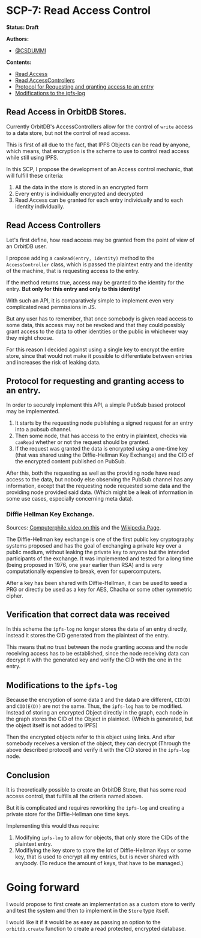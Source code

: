 # SCP-7: Read Access Control
**Status: Draft**

**Authors:**
- [@CSDUMMI](/csdummi)

**Contents:**
- [Read Access](#read-access-in-orbitdb-stores)
- [Read AccessControllers](#read-accesscontrollers)
- [Protocol for Requesting and granting access to an entry](#Protocol-for-Requesting-and-granting-access-to-an-entry)
- [Modifications to the ipfs-log](#modifications-to-the-ipfs-log)

## Read Access in OrbitDB Stores.
Currently OrbitDB's AccessControllers allow 
for the control of `write` access to a data store, but 
not the control of read access.

This is first of all due to the fact, that IPFS Objects
can be read by anyone,
which means, that encryption is the scheme to 
use to control read access while still using IPFS.

In this SCP, I propose the development of an Access control
mechanic, that will fulfill these criteria:
1. All the data in the store is stored in an encrypted form
2. Every entry is individually encrypted and decrypted
3. Read Access can be granted for each entry individually and to each identity individually.

## Read Access Controllers
Let's first define, how read access may be 
granted from the point of view of an OrbitDB user.

I propose adding a `canRead(entry, identity)` method to the `AccessController` class,
which is passed the plaintext entry and the identity of the machine, that is requesting
access to the entry.

If the method returns true, access may be granted to the identity for the entry.
**But only for this entry and only to this identity!**

With such an API, it is comparatively simple to implement even very complicated
read permissions in JS. 

But any user has to remember, that once somebody is given read access to some data,
this access may not be revoked and that they could possibly grant access to the data
to other identities or the public in whichever way they might choose.

For this reason I decided against using a single key to encrypt the entire
store, since that would not make it possible to differentiate between
entries and increases the risk of leaking data.

## Protocol for requesting and granting access to an entry.
In order to securely implement this API, a simple PubSub based protocol may be implemented.

1. It starts by the requesting node publishing a signed request for an entry into a pubsub channel. 
2. Then some node, that has access to the entry in plaintext, checks via `canRead` whether or not the request should be granted.
3. If the request was granted the data is encrypted using a one-time key (that was shared using the Diffie-Hellman Key Exchange) and the CID of the encrypted content published on PubSub.


After this, both the requesting as well as the providing node have read access to the data, but nobody else
observing the PubSub channel has any information, except that the requesting node requested some data and the providing node provided said data. (Which might be a leak of information in some use cases, especially concerning meta data).

### Diffie Hellman Key Exchange.
Sources: [Computerphile video on this](https://invidious.048596.xyz/watch?v=NmM9HA2MQGI) and the [Wikipedia Page](https://en.wikipedia.org/wiki/Diffie%E2%80%93Hellman_key_exchange).

The Diffie-Hellman key exchange is one of the first public key
cryptography systems proposed and has the goal of exchanging a 
private key over a public medium, without leaking the private key to
anyone but the intended participants of the exchange.
It was implemented and tested for a long time (being proposed in 1976, one year earlier than RSA)
and is very computationally expensive to break, even for supercomputers.

After a key has been shared with Diffie-Hellman, it can be used to 
seed a PRG or directly be used as a key for AES, Chacha or some other
symmetric cipher.

## Verification that correct data was received
In this scheme the `ipfs-log` no longer stores the data of an 
entry directly, instead it stores the CID generated from the plaintext
of the entry.
                                       
This means that no trust between the node granting access and the node
receiving access has to be established, since the node receiving data
can decrypt it with the generated key and verify the CID with the one
in the entry.
																			 
## Modifications to the `ipfs-log`
Because the encryption of some data `D` and the data `D` are
different, `CID(D)` and `CID(E(D))` are not the same.
Thus, the `ipfs-log` has to be modified. 
Instead of storing an encrypted Object directly in the graph,
each node in the graph stores the CID of the Object in plaintext.
(Which is generated, but the object itself is not added to IPFS)

Then the encrypted objects refer to this object using links.
And after somebody receives a version of the 
object, they can decrypt (Through the above described protocol) and
verify it with the CID stored in the `ipfs-log` node.

## Conclusion
It is theoretically possible to create
an OrbitDB Store, that has some read access control,
that fulfills all the criteria named above.

But it is complicated and requires reworking the 
`ipfs-log` and creating a private store for the Diffie-Hellman one time keys.

Implementing this would thus require:
1. Modifying `ipfs-log` to allow for objects, that only store the CIDs of the plaintext entry.
2. Modifiying the key store to store the lot of Diffie-Hellman Keys or some key, that is used to encrypt all my entries, but is never shared with anybody. (To reduce the amount of keys, that have to be managed.)

																			 
# Going forward
I would propose to first create an implementation 
as a custom store to verify and test the system
and then to implement in the `Store` type itself.

I would like it if it would be as easy as passing 
an option to the `orbitdb.create` function to create
a read protected, encrypted database.
											
